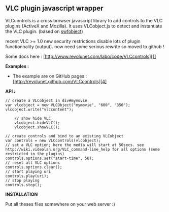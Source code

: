 VLC plugin javascript wrapper
-----------------------------

VLCcontrols is a cross browser javascript library to add controls to the VLC plugins (ActiveX and Mozilla). It uses VLCobject.js to detect and instantiate the VLC plugin. (based on [swfobject][3])

recent VLC >= 1.0 new security restrictions disable lots of plugin functionnality (output). now need some serious rewrite so moved to github !

Some docs here : [http://www.revolunet.com/labo/code/VLCcontrols][1]

**Examples :** 

 - The example are on GitHub pages : [http://revolunet.github.com/VLCcontrols][4]

**API :** 

    // create a VLCobject in div#mymovie
    var vlcobject = new VLCObject("mymovie", "600", "350");
    vlcobject.write("vlccontent");
        
        // show hide VLC
        vlcobject.hideVLC();
        vlcobject.showVLC();
        
    // create controls and bind to an existing VLCobject
    var controls = new VLCcontrols(vlcobject);     
    // set a VLC option; here the media will start at 50secs. see http://wiki.videolan.org/VLC_command-line_help for all options (some restricted in the plugins)
    controls.options.set("start-time", 50); 
    // reset all VLC options
    controls.options.clear(); 
    // start playing uri
    controls.play(uri); 
    // stop playing
    controls.stop(); 

**INSTALLATION**

Put all theses files somewhere on your web server :)

  [1]: http://www.revolunet.com/labo/code/VLCcontrols
  [2]: http://wiki.videolan.org/VLC_command-line_help
  [3]: http://blog.deconcept.com/swfobject/
  [4]: http://revolunet.github.com/VLCcontrols